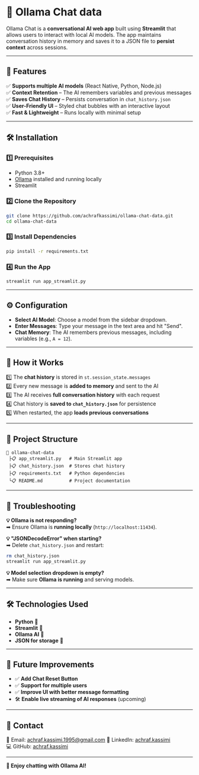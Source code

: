# 🤖 Ollama Chat data 

Ollama Chat is a **conversational AI web app** built using **Streamlit** that allows users to interact with local AI models. The app maintains conversation history in memory and saves it to a JSON file to **persist context** across sessions.  

---

## 🚀 Features  
✅ **Supports multiple AI models** (React Native, Python, Node.js)  
✅ **Context Retention** – The AI remembers variables and previous messages  
✅ **Saves Chat History** – Persists conversation in `chat_history.json`  
✅ **User-Friendly UI** – Styled chat bubbles with an interactive layout  
✅ **Fast & Lightweight** – Runs locally with minimal setup  

---

## 🛠️ Installation  

### **1️⃣ Prerequisites**  
- Python 3.8+
- [Ollama](https://ollama.ai/) installed and running locally
- Streamlit  

### **2️⃣ Clone the Repository**
```bash
git clone https://github.com/achrafkassimi/ollama-chat-data.git
cd ollama-chat-data
```

### **3️⃣ Install Dependencies**
```bash
pip install -r requirements.txt
```

### **4️⃣ Run the App**
```bash
streamlit run app_streamlit.py
```

---

## ⚙️ Configuration  

- **Select AI Model**: Choose a model from the sidebar dropdown.  
- **Enter Messages**: Type your message in the text area and hit "Send".  
- **Chat Memory**: The AI remembers previous messages, including variables (e.g., `A = 12`).  

---

## 📝 How it Works  

1️⃣ The **chat history** is stored in `st.session_state.messages`  
2️⃣ Every new message is **added to memory** and sent to the AI  
3️⃣ The AI receives **full conversation history** with each request  
4️⃣ Chat history is **saved to `chat_history.json`** for persistence  
5️⃣ When restarted, the app **loads previous conversations**  

---

## 📂 Project Structure  

```
📆 ollama-chat-data
 ├📋 app_streamlit.py   # Main Streamlit app
 ├📋 chat_history.json  # Stores chat history
 ├📋 requirements.txt   # Python dependencies
 └📋 README.md          # Project documentation
```

---

## 🔧 Troubleshooting  

**💡 Ollama is not responding?**  
➡ Ensure Ollama is **running locally** (`http://localhost:11434`).  

**💡 "JSONDecodeError" when starting?**  
➡ Delete `chat_history.json` and restart:  
```bash
rm chat_history.json
streamlit run app_streamlit.py
```

**💡 Model selection dropdown is empty?**  
➡ Make sure **Ollama is running** and serving models.  

---

## 🛠️ Technologies Used  
- **Python** 🐍  
- **Streamlit** 🎨  
- **Ollama AI** 🤖  
- **JSON for storage** 📄  

---

## 🎯 Future Improvements  
- ✅ **Add Chat Reset Button**  
- ✅ **Support for multiple users**  
- ✅ **Improve UI with better message formatting**  
- 🛠️ **Enable live streaming of AI responses** (upcoming)  

---

## 📩 Contact  
📧 Email: achraf.kassimi.1995@gmail.com
🔗 LinkedIn: [achraf.kassimi](https://linkedin.com/in/kassimi-achraf)  
💻 GitHub: [achraf.kassimi](https://github.com/achrafkassimi)  

---

**🚀 Enjoy chatting with Ollama AI!**

